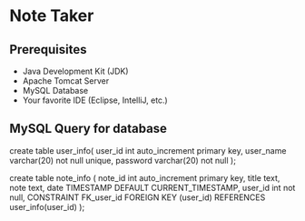 # Note Taker

## Prerequisites

- Java Development Kit (JDK)
- Apache Tomcat Server
- MySQL Database
- Your favorite IDE (Eclipse, IntelliJ, etc.)

## MySQL Query for database
create table user_info(
	user_id int auto_increment primary key,
    user_name varchar(20) not null unique,
    password varchar(20) not null
);

create table note_info (
	note_id int auto_increment primary key,
    title text,
    note text,
    date TIMESTAMP DEFAULT CURRENT_TIMESTAMP,
    user_id int not null,
    CONSTRAINT FK_user_id FOREIGN KEY (user_id)
    REFERENCES user_info(user_id)
);
